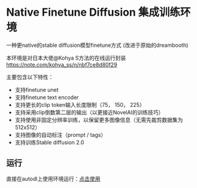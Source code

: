 # Native Finetune Diffusion 集成训练环境
一种更native的stable diffusion模型finetune方式 (改进于原始的dreambooth)

本环境是对日本大佬@Kohya S方法的在线运行封装
https://note.com/kohya_ss/n/nbf7ce8d80f29  

主要包含以下特性：
- 支持finetune unet
- 支持finetune text encoder
- 支持更长的clip token输入长度限制（75， 150， 225）
- 支持采用clip倒数第二层的输出（以更接近NovelAI的训练技巧）
- 支持使用非固定分辨率训练，以保留更多图像信息（无需先裁剪数据集为512x512）
- 支持图像的自动标注（prompt / tags）
- 支持训练Stable diffusion 2.0 

## 运行
直接在autodl上使用环境运行：[点击使用](https://www.codewithgpu.com/i/CrazyBoyM/native-finetune-diffusion-autodl/native-finetune-diffusion)
